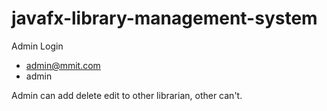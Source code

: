 # javafx-library-management-system

Admin Login
- admin@mmit.com
- admin

Admin can add delete edit to other librarian, other can't.
